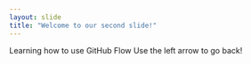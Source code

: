 ```yaml
---
layout: slide
title: "Welcome to our second slide!"
---
```

Learning how to use GitHub Flow
Use the left arrow to go back!
